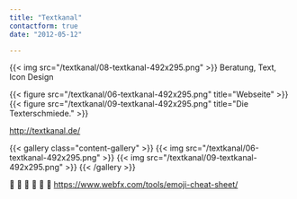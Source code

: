 ```yaml
---
title: "Textkanal"
contactform: true
date: "2012-05-12"

---
```

{{< img src="/textkanal/08-textkanal-492x295.png" >}}
Beratung, Text, Icon Design
 <!--more-->

{{< figure src="/textkanal/06-textkanal-492x295.png" title="Webseite" >}}
{{< figure src="/textkanal/09-textkanal-492x295.png" title="Die Texterschmiede." >}}


http://textkanal.de/

{{< gallery class="content-gallery" >}}
  {{< img src="/textkanal/06-textkanal-492x295.png" >}}
  {{< img src="/textkanal/09-textkanal-492x295.png" >}}
{{< /gallery >}}


🙈 🙈 🙉 🙉 🙊 🙊
https://www.webfx.com/tools/emoji-cheat-sheet/